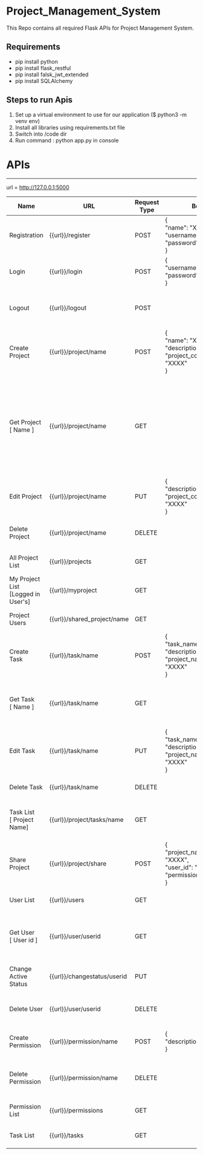 # Project_Management_System

This Repo contains all required Flask APIs for Project Management System.

Requirements
------------ 
- pip install python
- pip install flask_restful
- pip install falsk_jwt_extended
- pip install SQLAlchemy

Steps to run Apis
-----------------
1. Set up a virtual environment to use for our application ($ python3 -m venv env)
2. Install all libraries using requirements.txt file
3. Switch into /code dir
4. Run command : python app.py in console

# APIs
------
url = http://127.0.0.1:5000

| Name | URL | Request Type | Body | Response | Description |
|------|-----|--------------|-------|---------|-------------|
| Registration | {{url}}/register | POST |  {<br>  "name": "XXXX",<br>  "username": "XXXX",<br>  "password": "XXXX" <br> } | { <br>  "message": "User Created Successfully!" <br> } | User Registration |
| Login | {{url}}/login | POST |   {<br>    "username": "XXXX",<br>  "password": "XXXX" <br> } | {<br> "access_token": XXXX, <br> "refresh_token": XXXX <br> } | User Authentication |
| Logout | {{url}}/logout | POST | | {<br> "message": "Successfully Logged Out" <br>} | User Logout |
| Create Project | {{url}}/project/name | POST | {<br> "name": "XXXX",<br> "description": "XXXX",<br> "project_color_identity": "XXXX" <br>} | {<br> "message": "Project Successfully Created"<br>} | Create New Project |
| Get Project<br> [ Name ] | {{url}}/project/name | GET | | {<br>"project": {<br> "id": "XXXX",<br>"name": "XXXX",<br>"description": "XXXX",<br>"created_by": "XXXX",<br>"created_at": "XXXX",<br>"project_color_identity": "XXXX",<br> "tasks": [],<br>"users": []<br>}<br>} | To Get Project Details |
| Edit Project | {{url}}/project/name | PUT | {<br>"description":"XXXX"<br>"project_color_identity":<br>"XXXX"<br>} | {<br>    "message": "Project Details Updated" <br>} | Edit Project Details |
| Delete Project | {{url}}/project/name | DELETE ||{<br>"message": "Project is Deleted"<br>} | Delete Project |
| All Project List | {{url}}/projects | GET | |{<br> "projects": [ XXXX ] <br>} | It will List All Projects |
| My Project List<br> [Logged in User's] | {{url}}/myproject | GET | | {<br> "projects": [ XXXX ] <br>"shared_with_me": []<br>} | Project List of Logged in User | 
| Project Users | {{url}}/shared_project/name | GET | | {<br>"project_users": [] <br> } | List User of particular Project |
| Create Task | {{url}}/task/name | POST | {<br>"task_name": "XXXX",<br>"description": "XXXX",<br>"project_name": "XXXX"<br>} | {<br>"message": "Project Task Successfully Created"<br>} | Create New Task in Project |
| Get Task<br> [ Name ] | {{url}}/task/name | GET ||{<br>"task_name": "XXXX",<br>"description": "XXXX",<br>"project_name": "XXXX"<br>} | Get Task By Name |
| Edit Task | {{url}}/task/name | PUT | {<br>"task_name": "XXXX",<br>"description": "XXXX",<br>"project_name": "XXXX" <br>} | {<br>"message": "Task Details Updated"<br>} | Edit Task Details |
| Delete Task | {{url}}/task/name | DELETE | | {<br>Task is Deleted<br>}| Delete Task From Project |
| Task List <br> [ Project Name] | {{url}}/project/tasks/name | GET | | {<br>"project": "XXXX",<br>"total_task": XXXX,<br>"tasks": [ XXXX ]<br>} | Project Task List With Number Of Tasks |
| Share Project | {{url}}/project/share | POST | {<br>"project_name": "XXXX",<br>"user_id": "XXXX",<br> "permission": "XXXX"<br>} | {<br>"message": "Project is Shared Successfully"<br>} | Share Project With other User with View, Edit, Delete Permission |
| User List | {{url}}/users | GET | | {<br> "users": [ XXXX ]<br>} | List of all Users |
| Get User <br> [ User id ] | {{url}}/user/userid | GET | | {<br>"id": XXXX,<br>"name": "XXXX",<br>"username": "XXXX",<br> "active_status": XXXX <br>} | Get user Details with name |
| Change Active <br> Status | {{url}}/changestatus/userid | PUT | | {<br>"message": "User Status Changed"<br>} | Used To Active/Deactive User |
| Delete User | {{url}}/user/userid | DELETE | | {<br>"message": "User Deleted!"<br>} | Delete User From System |
| Create Permission | {{url}}/permission/name | POST | {<br>"description": "XXXX" <br>} | {<br>"message": "Permission is Saved"<br>} | Add Permission |
| Delete Permission | {{url}}/permission/name | DELETE | | {<br>"message": "Permission is Deleted!"<br>} | Delete Permission |
| Permission List | {{url}}/permissions | GET | | {<br>"permission": [ XXXX ]<br>} | Lists all Available Permissions |
| Task List | {{url}}/tasks | GET | | {<br>"tasks": [ XXXX ]<br>} | List All the Tasks |
